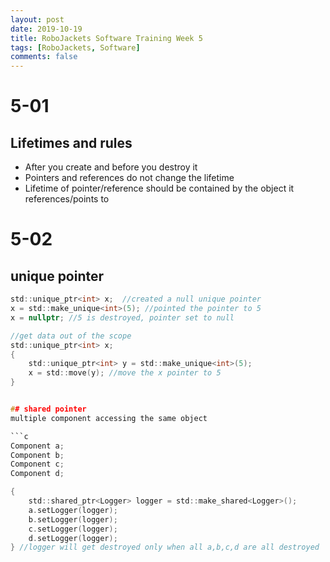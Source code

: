 ```yaml
---
layout: post
date: 2019-10-19
title: RoboJackets Software Training Week 5
tags: [RoboJackets, Software]
comments: false
---
```


# 5-01

## Lifetimes and rules
- After you create and before you destroy it
- Pointers and references do not change the lifetime
- Lifetime of pointer/reference should be contained by the object it references/points to

# 5-02

## unique pointer

```c
std::unique_ptr<int> x;  //created a null unique pointer
x = std::make_unique<int>(5); //pointed the pointer to 5
x = nullptr; //5 is destroyed, pointer set to null

//get data out of the scope
std::unique_ptr<int> x;
{
    std::unique_ptr<int> y = std::make_unique<int>(5);
    x = std::move(y); //move the x pointer to 5
}


## shared pointer
multiple component accessing the same object

```c
Component a;
Component b;
Component c;
Component d;

{
    std::shared_ptr<Logger> logger = std::make_shared<Logger>();
    a.setLogger(logger);
    b.setLogger(logger);
    c.setLogger(logger);
    d.setLogger(logger);
} //logger will get destroyed only when all a,b,c,d are all destroyed
```